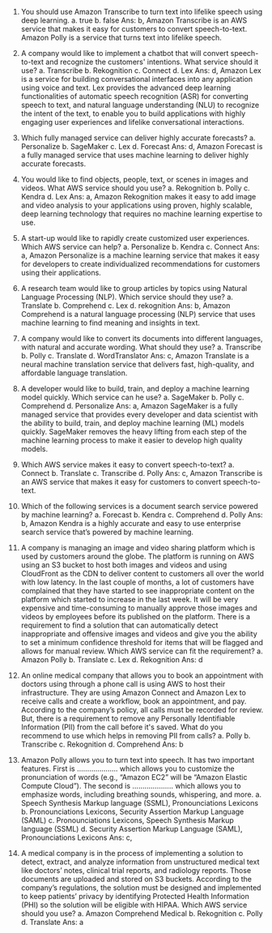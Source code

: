 1. You should use Amazon Transcribe to turn text into lifelike speech using deep learning.
a. true
b. false
Ans:
b, Amazon Transcribe is an AWS service that makes it easy for customers to convert speech-to-text. Amazon Polly is a service that turns text into lifelike speech.

2. A company would like to implement a chatbot that will convert speech-to-text and recognize the customers' intentions. What service should it use?
a. Transcribe
b. Rekognition
c. Connect
d. Lex
Ans:
d, Amazon Lex is a service for building conversational interfaces into any application using voice and text. Lex provides the advanced deep learning functionalities of automatic speech recognition (ASR) for converting speech to text, and natural language understanding (NLU) to recognize the intent of the text, to enable you to build applications with highly engaging user experiences and lifelike conversational interactions.

3. Which fully managed service can deliver highly accurate forecasts?
a. Personalize
b. SageMaker
c. Lex
d. Forecast
Ans:
d, Amazon Forecast is a fully managed service that uses machine learning to deliver highly accurate forecasts.

4. You would like to find objects, people, text, or scenes in images and videos. What AWS service should you use?
a. Rekognition
b. Polly
c. Kendra
d. Lex
Ans:
a, Amazon Rekognition makes it easy to add image and video analysis to your applications using proven, highly scalable, deep learning technology that requires no machine learning expertise to use.

5. A start-up would like to rapidly create customized user experiences. Which AWS service can help?
a. Personalize
b. Kendra
c. Connect
Ans:
a, Amazon Personalize is a machine learning service that makes it easy for developers to create individualized recommendations for customers using their applications.

6. A research team would like to group articles by topics using Natural Language Processing (NLP). Which service should they use?
a. Translate
b. Comprehend
c. Lex
d. rekognition
Ans:
b, Amazon Comprehend is a natural language processing (NLP) service that uses machine learning to find meaning and insights in text.

7. A company would like to convert its documents into different languages, with natural and accurate wording. What should they use?
a. Transcribe
b. Polly
c. Translate
d. WordTranslator
Ans:
c, Amazon Translate is a neural machine translation service that delivers fast, high-quality, and affordable language translation.

8. A developer would like to build, train, and deploy a machine learning model quickly. Which service can he use?
a. SageMaker
b. Polly
c. Comprehend
d. Personalize
Ans:
a, Amazon SageMaker is a fully managed service that provides every developer and data scientist with the ability to build, train, and deploy machine learning (ML) models quickly. SageMaker removes the heavy lifting from each step of the machine learning process to make it easier to develop high quality models.

9. Which AWS service makes it easy to convert speech-to-text?
a. Connect
b. Translate
c. Transcribe
d. Polly
Ans:
c, Amazon Transcribe is an AWS service that makes it easy for customers to convert speech-to-text.

10. Which of the following services is a document search service powered by machine learning?
a. Forecast
b. Kendra
c. Comprehend
d. Polly
Ans:
b, Amazon Kendra is a highly accurate and easy to use enterprise search service that’s powered by machine learning.

11. A company is managing an image and video sharing platform which is used by customers around the globe. The platform is running on AWS using an S3 bucket to host both images and videos and using CloudFront as the CDN to deliver content to customers all over the world with low latency. In the last couple of months, a lot of customers have complained that they have started to see inappropriate content on the platform which started to increase in the last week. It will be very expensive and time-consuming to manually approve those images and videos by employees before its published on the platform. There is a requirement to find a solution that can automatically detect inappropriate and offensive images and videos and give you the ability to set a minimum confidence threshold for items that will be flagged and allows for manual review. Which AWS service can fit the requirement?
a. Amazon Polly
b. Translate
c. Lex
d. Rekognition
Ans:
d 

12. An online medical company that allows you to book an appointment with doctors using through a phone call is using AWS to host their infrastructure. They are using Amazon Connect and Amazon Lex to receive calls and create a workflow, book an appointment, and pay. According to the company’s policy, all calls must be recorded for review. But, there is a requirement to remove any Personally Identifiable Information (PII) from the call before it's saved. What do you recommend to use which helps in removing PII from calls?
a. Polly
b. Transcribe
c. Rekognition
d. Comprehend
Ans:
b 

13. Amazon Polly allows you to turn text into speech. It has two important features. First is ……………….. which allows you to customize the pronunciation of words (e.g., “Amazon EC2” will be “Amazon Elastic Compute Cloud”). The second is ……………….. which allows you to emphasize words, including breathing sounds, whispering, and more.
a. Speech Synthesis Markup language (SSML), Pronounciations Lexicons
b. Pronounciations Lexicons, Security Assertion Markup Language (SAML)
c. Pronounciations Lexicons, Speech Synthesis Markup language (SSML)
d. Security Assertion Markup Language (SAML), Pronounciations Lexicons
Ans:
c, 

14. A medical company is in the process of implementing a solution to detect, extract, and analyze information from unstructured medical text like doctors’ notes, clinical trial reports, and radiology reports. Those documents are uploaded and stored on S3 buckets. According to the company’s regulations, the solution must be designed and implemented to keep patients’ privacy by identifying Protected Health Information (PHI) so the solution will be eligible with HIPAA. Which AWS service should you use?
a. Amazon Comprehend Medical
b. Rekognition
c. Polly
d. Translate
Ans:
a 




